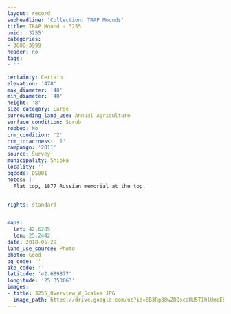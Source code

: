```yaml
---
layout: record
subheadline: 'Collection: TRAP Mounds'
title: TRAP Mound - 3255
uuid: '3255'
categories:
- 3000-3999
header: no
tags:
- ''

certainty: Certain
elevation: '478'
max_diameter: '40'
min_diameter: '40'
height: '8'
size_category: Large
surrounding_land_use: Annual Agriculture
surface_condition: Scrub
robbed: No
crm_condition: '2'
crm_intactness: '1'
campaign: '2011'
source: Survey
municipality: Shipka
locality: ''
bgcode: DS001
notes: |-
  Flat top, 1877 Russian memorial at the top.


rights: standard


maps:
  lat: 42.6285
  lon: 25.2442
date: 2018-05-29
land_use_source: Photo
photo: Good
bg_code: ''
akb_code: ''
latitude: '42.689877'
longitude: '25.353063'
images:
- title: 3255_Overview_W_Scales.JPG
  image_path: https://drive.google.com/uc?id=0B3Rg88wZDQscaHU5T1hlUmpEbVE
---
```

